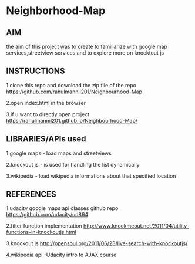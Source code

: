 # Neighborhood-Map
## AIM
the aim  of this project was to create to familiarize with google map services,streetview services and to explore more on knocktout js
## INSTRUCTIONS
1.clone this repo and download the zip file of the repo https://github.com/rahulmannil201/Neighbourhood-Map

2.open index.html in the browser

3.if u want to directly open project https://rahulmannil201.github.io/Neighbourhood-Map/

## LIBRARIES/APIs used

1.google maps - load maps and streetviews

2.knockout js - is used for handling the list dynamically

3.wikipedia - load wikipedia informations about that specified location

## REFERENCES
1.udacity google maps api classes github repo https://github.com/udacity/ud864

2.filter function implementation http://www.knockmeout.net/2011/04/utility-functions-in-knockoutjs.html

3.knockout js http://opensoul.org/2011/06/23/live-search-with-knockoutjs/

4.wikipedia api -Udacity intro to AJAX course
